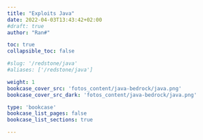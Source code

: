 ```yaml
---
title: "Exploits Java"
date: 2022-04-03T13:43:42+02:00
#draft: true
author: "Ran#"

toc: true
collapsible_toc: false

#slug: '/redstone/java'
#aliases: ['/redstone/java']

weight: 1
bookcase_cover_src: 'fotos_content/java-bedrock/java.png'
bookcase_cover_src_dark: 'fotos_content/java-bedrock/java.png'

type: 'bookcase'
bookcase_list_pages: false
bookcase_list_sections: true

---
```

